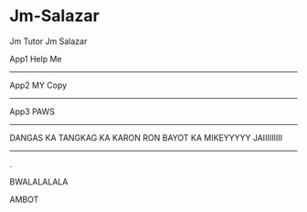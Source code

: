 
# Jm-Salazar
Jm Tutor
Jm Salazar

App1 Help Me
____________
App2 MY Copy
____________
App3 PAWS
____________

DANGAS KA
TANGKAG KA
KARON RON
BAYOT KA
MIKEYYYYY
JAIIIIIIIII
________________
.

BWALALALALA

AMBOT